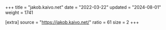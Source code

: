 +++
title = "jakob.kaivo.net"
date = "2022-03-22"
updated = "2024-08-01"
weight = 1741

[extra]
source = "https://jakob.kaivo.net/"
ratio = 61
size = 2
+++
